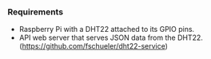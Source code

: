 ### Requirements

- Raspberry Pi with a DHT22 attached to its GPIO pins. 
- API web server that serves JSON data from the DHT22. (https://github.com/fschueler/dht22-service)
